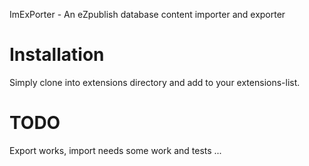 ImExPorter - An eZpublish database content importer and exporter

# Installation
Simply clone into extensions directory and add to your extensions-list.

# TODO
Export works, import needs some work and tests ...
